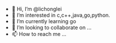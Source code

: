 - 👋 Hi, I’m @lichonglei
- 👀 I’m interested in c,c++,java,go,python.
- 🌱 I’m currently learning go
- 💞️ I’m looking to collaborate on ...
- 📫 How to reach me ...

<!---
lichonglei/lichonglei is a ✨ special ✨ repository because its `README.md` (this file) appears on your GitHub profile.
You can click the Preview link to take a look at your changes.
--->
